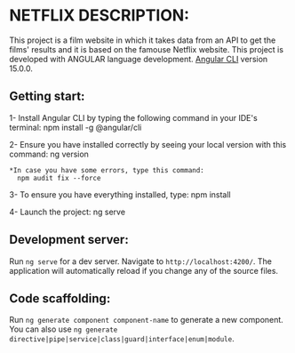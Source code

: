 # NETFLIX DESCRIPTION:
  This project is a film website in which it takes data from an API to get the films' results and it is based on the famouse Netflix website. This project is developed with ANGULAR language development.  [Angular CLI](https://github.com/angular/angular-cli) version 15.0.0.

## Getting start:
  1- Install Angular CLI by typing the following command in your IDE's terminal:
    npm install -g @angular/cli

  2- Ensure you have installed correctly by seeing your local version with this command:
    ng version

    *In case you have some errors, type this command:
      npm audit fix --force
  
  3- To ensure you have everything installed, type:
      npm install
  
  4- Launch the project:
      ng serve

## Development server:
  Run `ng serve` for a dev server. Navigate to `http://localhost:4200/`. The application will automatically reload if you change any of the source files.

## Code scaffolding:
  Run `ng generate component component-name` to generate a new component. You can also use `ng generate directive|pipe|service|class|guard|interface|enum|module`.



